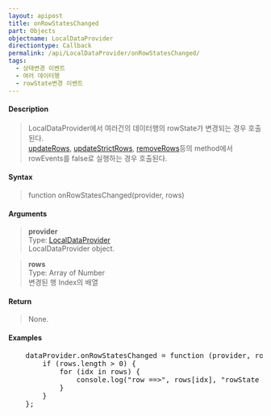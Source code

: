 ```yaml
---
layout: apipost
title: onRowStatesChanged
part: Objects
objectname: LocalDataProvider
directiontype: Callback
permalink: /api/LocalDataProvider/onRowStatesChanged/
tags:
  - 상태변경 이벤트
  - 여러 데이터행
  - rowState변경 이벤트
---
```



#### Description

> LocalDataProvider에서 여러건의 데이터행의 rowState가 변경되는 경우 호출된다.  
> [updateRows](/api/LocalDataProvider/updateRows/), [updateStrictRows](/api/LocalDataProvider/updateStrictRows/), [removeRows](/api/LocalDataProvider/removeRows/)등의 method에서 rowEvents를 false로 실행하는 경우 호출된다.


#### Syntax

> function onRowStatesChanged(provider, rows)

#### Arguments

> **provider**  
> Type: [LocalDataProvider](/api/LocalDataProvider/)  
> LocalDataProvider object.  

> **rows**  
> Type: Array of Number  
> 변경된 행 Index의 배열  

#### Return

> None.

#### Examples 

<pre class="prettyprint">
    dataProvider.onRowStatesChanged = function (provider, rows) {
        if (rows.length > 0) {
            for (idx in rows) {
                console.log("row ==>", rows[idx], "rowState ==>", provider.getRowState(rows[idx]));
            }
        }
    };
</pre>

